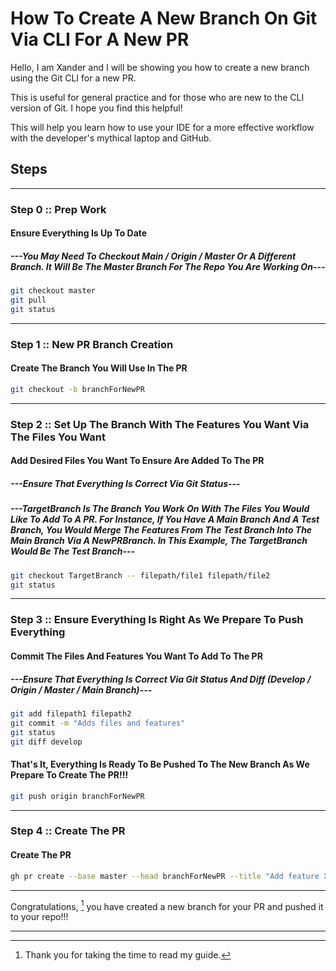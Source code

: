 # **How To Create A New Branch On Git Via CLI For A New PR**

Hello, I am Xander and I will be showing you how to create a new branch using the Git CLI for a new PR.

This is useful for general practice and for those who are new to the CLI version of Git. I hope you find this helpful!

This will help you learn how to use your IDE for a more effective workflow with the developer's mythical laptop and GitHub.

## Steps

---

### Step 0 :: Prep Work

#### **Ensure Everything Is Up To Date**

##### **---You May Need To Checkout Main / Origin / Master Or A Different Branch. It Will Be The Master Branch For The Repo You Are Working On---**

```sh
git checkout master
git pull
git status
```

---

### Step 1 :: New PR Branch Creation

#### **Create The Branch You Will Use In The PR**

```sh
git checkout -b branchForNewPR
```

---

### Step 2 :: Set Up The Branch With The Features You Want Via The Files You Want

#### **Add Desired Files You Want To Ensure Are Added To The PR**

##### **---Ensure That Everything Is Correct Via Git Status---**

##### **---TargetBranch Is The Branch You Work On With The Files You Would Like To Add To A PR. For Instance, If You Have A Main Branch And A Test Branch, You Would Merge The Features From The Test Branch Into The Main Branch Via A NewPRBranch. In This Example, The TargetBranch Would Be The Test Branch---**

```sh
git checkout TargetBranch -- filepath/file1 filepath/file2
git status
```

---

### Step 3 :: Ensure Everything Is Right As We Prepare To Push Everything

#### **Commit The Files And Features You Want To Add To The PR**

##### **---Ensure That Everything Is Correct Via Git Status And Diff (Develop / Origin / Master / Main Branch)---**

```sh
git add filepath1 filepath2
git commit -m "Adds files and features"
git status
git diff develop
```

#### **That's It, Everything Is Ready To Be Pushed To The New Branch As We Prepare To Create The PR!!!**

```sh
git push origin branchForNewPR
```

---

### Step 4 :: Create The PR

#### **Create The PR**

```sh
gh pr create --base master --head branchForNewPR --title "Add feature X" --body 'This PR adds feature X via updates [Y,Z, ETC...]'
```

---

Congratulations, [^1] you have created a new branch for your PR and pushed it to your repo!!!

---

[^1]: Thank you for taking the time to read my guide.
